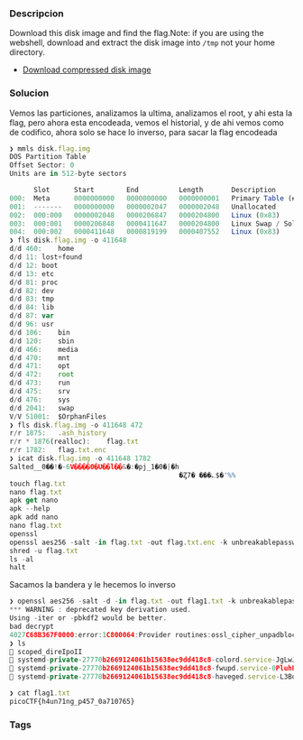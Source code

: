 ### Descripcion
Download this disk image and find the flag.Note: if you are using the webshell, download and extract the disk image into `/tmp` not your home directory.

- [Download compressed disk image](https://artifacts.picoctf.net/c/212/disk.flag.img.gz)
### Solucion
Vemos las particiones, analizamos la ultima, analizamos el root, y ahi esta la flag, pero ahora esta encodeada, vemos el historial, y de ahi vemos como de codifico, ahora solo se hace lo inverso, para sacar la flag encodeada

```js
❯ mmls disk.flag.img
DOS Partition Table
Offset Sector: 0
Units are in 512-byte sectors

      Slot      Start        End          Length       Description
000:  Meta      0000000000   0000000000   0000000001   Primary Table (#0)
001:  -------   0000000000   0000002047   0000002048   Unallocated
002:  000:000   0000002048   0000206847   0000204800   Linux (0x83)
003:  000:001   0000206848   0000411647   0000204800   Linux Swap / Solaris x86 (0x82)
004:  000:002   0000411648   0000819199   0000407552   Linux (0x83)
❯ fls disk.flag.img -o 411648
d/d 460:	home
d/d 11:	lost+found
d/d 12:	boot
d/d 13:	etc
d/d 81:	proc
d/d 82:	dev
d/d 83:	tmp
d/d 84:	lib
d/d 87:	var
d/d 96:	usr
d/d 106:	bin
d/d 120:	sbin
d/d 466:	media
d/d 470:	mnt
d/d 471:	opt
d/d 472:	root
d/d 473:	run
d/d 475:	srv
d/d 476:	sys
d/d 2041:	swap
V/V 51001:	$OrphanFiles
❯ fls disk.flag.img -o 411648 472
r/r 1875:	.ash_history
r/r * 1876(realloc):	flag.txt
r/r 1782:	flag.txt.enc
❯ icat disk.flag.img -o 411648 1782
Salted__0��!�-6V����0�U��l��&�:�pj_1�0�|�h
                                          �Ȥ7� ���؎$�'%%                                                                                       ❯ icat disk.flag.img -o 411648 1875
touch flag.txt
nano flag.txt 
apk get nano
apk --help
apk add nano
nano flag.txt 
openssl
openssl aes256 -salt -in flag.txt -out flag.txt.enc -k unbreakablepassword1234567
shred -u flag.txt
ls -al
halt
```

Sacamos la bandera y le hecemos lo inverso
```js
❯ openssl aes256 -salt -d -in flag.txt -out flag1.txt -k unbreakablepassword1234567
*** WARNING : deprecated key derivation used.
Using -iter or -pbkdf2 would be better.
bad decrypt
4027C68B367F0000:error:1C800064:Provider routines:ossl_cipher_unpadblock:bad decrypt:../providers/implementations/ciphers/ciphercommon_block.c:107:
❯ ls
 scoped_direIpoII                                                                       󰆨 bspwm_1_0-socket
 systemd-private-27770b2669124061b15638ec9dd418c8-colord.service-JgLwJ7                  disk.flag.img
 systemd-private-27770b2669124061b15638ec9dd418c8-fwupd.service-0PluhP                   flag.txt
 systemd-private-27770b2669124061b15638ec9dd418c8-haveged.service-L3BqHb                 flag1.txt

❯ cat flag1.txt
picoCTF{h4un71ng_p457_0a710765}
```
### Tags